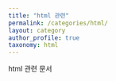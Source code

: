 ```yaml
---
title: "html 관련"
permalink: /categories/html/
layout: category
author_profile: true
taxonomy: html
---
```


html 관련 문서